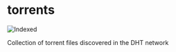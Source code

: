 torrents 
========
![Indexed](https://img.shields.io/badge/indexed-113596-blue)

Collection of torrent files discovered in the DHT network
